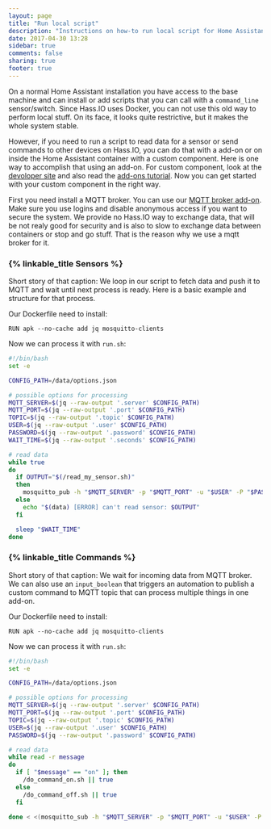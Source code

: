 ```yaml
---
layout: page
title: "Run local script"
description: "Instructions on how-to run local script for Home Assistant."
date: 2017-04-30 13:28
sidebar: true
comments: false
sharing: true
footer: true
---
```


On a normal Home Assistant installation you have access to the base machine and can install or add scripts that you can call with a `command_line` sensor/switch. Since Hass.IO uses Docker, you can not use this old way to perform local stuff. On its face, it looks quite restrictive, but it makes the whole system stable.

However, if you need to run a script to read data for a sensor or send commands to other devices on Hass.IO, you can do that with a add-on or on inside the Home Assistant container with a custom component. Here is one way to accomplish that using an add-on. For custom component, look at the [devoloper site][custom-component] and also read the [add-ons tutorial][addons-tutorial]. Now you can get started with your custom component in the right way.

First you need install a MQTT broker. You can use our [MQTT broker add-on][mqtt-addon]. Make sure you use logins and disable anonymous access if you want to secure the system. We provide no Hass.IO way to exchange data, that will be not realy good for security and is also to slow to exchange data between containers or stop and go stuff. That is the reason why we use a mqtt broker for it.

### {% linkable_title Sensors %}

Short story of that caption: We loop in our script to fetch data and push it to MQTT and wait until next process is ready. Here is a basic example and structure for that process.

Our Dockerfile need to install:

```
RUN apk --no-cache add jq mosquitto-clients
```

Now we can process it with `run.sh`:
```bash
#!/bin/bash
set -e

CONFIG_PATH=/data/options.json

# possible options for processing
MQTT_SERVER=$(jq --raw-output '.server' $CONFIG_PATH)
MQTT_PORT=$(jq --raw-output '.port' $CONFIG_PATH)
TOPIC=$(jq --raw-output '.topic' $CONFIG_PATH)
USER=$(jq --raw-output '.user' $CONFIG_PATH)
PASSWORD=$(jq --raw-output '.password' $CONFIG_PATH)
WAIT_TIME=$(jq --raw-output '.seconds' $CONFIG_PATH)

# read data
while true
do
  if OUTPUT="$(/read_my_sensor.sh)"
  then
    mosquitto_pub -h "$MQTT_SERVER" -p "$MQTT_PORT" -u "$USER" -P "$PASSWORD" -t "$TOPIC" -m "$OUTPUT" || true
  else
    echo "$(data) [ERROR] can't read sensor: $OUTPUT"
  fi

  sleep "$WAIT_TIME"
done

```

### {% linkable_title Commands %}
Short story of that caption: We wait for incoming data from MQTT broker. We can also use an `input_boolean` that triggers an automation to publish a custom command to MQTT topic that can process multiple things in one add-on.

Our Dockerfile need to install:

```
RUN apk --no-cache add jq mosquitto-clients
```

Now we can process it with `run.sh`:
```bash
#!/bin/bash
set -e

CONFIG_PATH=/data/options.json

# possible options for processing
MQTT_SERVER=$(jq --raw-output '.server' $CONFIG_PATH)
MQTT_PORT=$(jq --raw-output '.port' $CONFIG_PATH)
TOPIC=$(jq --raw-output '.topic' $CONFIG_PATH)
USER=$(jq --raw-output '.user' $CONFIG_PATH)
PASSWORD=$(jq --raw-output '.password' $CONFIG_PATH)

# read data
while read -r message
do
  if [ "$message" == "on" ]; then
    /do_command_on.sh || true
  else
    /do_command_off.sh || true
  fi

done < <(mosquitto_sub -h "$MQTT_SERVER" -p "$MQTT_PORT" -u "$USER" -P "$PASSWORD" -t "$TOPIC" -q 1)

```


[MQTT-addon]: /addons/mosquitto/
[custom-component]: /developers/component_loading/
[addons-tutorial]: /hassio/addon_tutorial/
